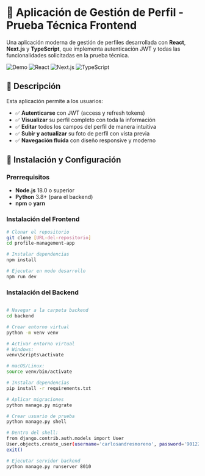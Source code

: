 # 🧪 Aplicación de Gestión de Perfil - Prueba Técnica Frontend

Una aplicación moderna de gestión de perfiles desarrollada con **React**, **Next.js** y **TypeScript**, que implementa autenticación JWT y todas las funcionalidades solicitadas en la prueba técnica.

![Demo](https://img.shields.io/badge/Demo-Live-green)
![React](https://img.shields.io/badge/React-18-blue)
![Next.js](https://img.shields.io/badge/Next.js-15-black)
![TypeScript](https://img.shields.io/badge/TypeScript-5-blue)

## 🎯 Descripción

Esta aplicación permite a los usuarios:
- ✅ **Autenticarse** con JWT (access y refresh tokens)
- ✅ **Visualizar** su perfil completo con toda la información
- ✅ **Editar** todos los campos del perfil de manera intuitiva
- ✅ **Subir y actualizar** su foto de perfil con vista previa
- ✅ **Navegación fluida** con diseño responsive y moderno

## 🚀 Instalación y Configuración

### Prerrequisitos
- **Node.js** 18.0 o superior
- **Python** 3.8+ (para el backend)
- **npm** o **yarn**

### Instalación del Frontend

```bash
# Clonar el repositorio
git clone [URL-del-repositorio]
cd profile-management-app

# Instalar dependencias
npm install

# Ejecutar en modo desarrollo
npm run dev

```
### Instalación del Backend

```bash

# Navegar a la carpeta backend
cd backend

# Crear entorno virtual
python -m venv venv

# Activar entorno virtual
# Windows:
venv\Scripts\activate

# macOS/Linux:
source venv/bin/activate

# Instalar dependencias
pip install -r requirements.txt

# Aplicar migraciones
python manage.py migrate

# Crear usuario de prueba
python manage.py shell

# Dentro del shell:
from django.contrib.auth.models import User
User.objects.create_user(username='carlosandresmoreno', password='90122856_Hanz', first_name='Carlos', last_name='Moreno', email='carlos@example.com')
exit()

# Ejecutar servidor backend
python manage.py runserver 8010
